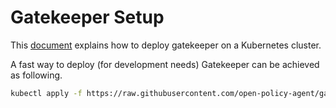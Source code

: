 # Gatekeeper Setup 

This [document](https://open-policy-agent.github.io/gatekeeper/website/docs/install/) explains how to deploy gatekeeper on a Kubernetes cluster.

A fast way to deploy (for development needs) Gatekeeper can be achieved as following. 

```bash
kubectl apply -f https://raw.githubusercontent.com/open-policy-agent/gatekeeper/master/deploy/gatekeeper.yaml
```
